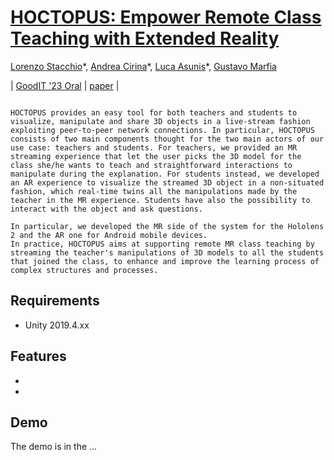 # [**HOCTOPUS: Empower Remote Class Teaching with Extended Reality**]()<br/>


[Lorenzo Stacchio](https://www.unibo.it/sitoweb/lorenzo.stacchio2)\*,
[Andrea Cirina](xxxx)\*,
[Luca Asunis](https://www.linkedin.com/in/luca-asunis?miniProfileUrn=urn%3Ali%3Afs_miniProfile%3AACoAAC7swksBCCX_diC1XLaQWmcMON-KsQR9meU&lipi=urn%3Ali%3Apage%3Ad_flagship3_search_srp_all%3BoBHg60UxQfGCTxTSvzequg%3D%3D)\*,
[Gustavo Marfia](https://github.com/qp-qp)<br/>

| [GoodIT '23 Oral]([https://icec23.cs.unibo.it/](http://goodit.campusfc.unibo.it/)) | [paper](xxx) |

<!-- <p align="center">
  <img src="PlaneFisica/Images/aircraft.png" width="350">
</p> -->

``` 

HOCTOPUS provides an easy tool for both teachers and students to visualize, manipulate and share 3D objects in a live-stream fashion exploiting peer-to-peer network connections. In particular, HOCTOPUS consists of two main components thought for the two main actors of our use case: teachers and students. For teachers, we provided an MR streaming experience that let the user picks the 3D model for the class she/he wants to teach and straightforward interactions to manipulate during the explanation. For students instead, we developed an AR experience to visualize the streamed 3D object in a non-situated fashion, which real-time twins all the manipulations made by the teacher in the MR experience. Students have also the possibility to interact with the object and ask questions.

In particular, we developed the MR side of the system for the Hololens 2 and the AR one for Android mobile devices.
In practice, HOCTOPUS aims at supporting remote MR class teaching by streaming the teacher's manipulations of 3D models to all the students that joined the class, to enhance and improve the learning process of complex structures and processes.
``` 

## Requirements
* Unity 2019.4.xx

## Features 
* 
* 

## Demo

The demo is in the ...
